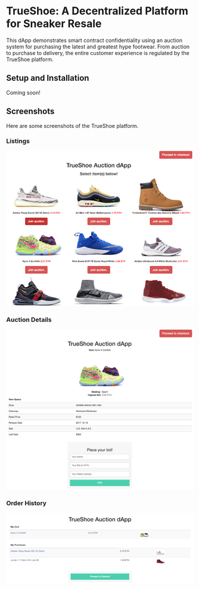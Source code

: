 # TrueShoe: A Decentralized Platform for Sneaker Resale

This dApp demonstrates smart contract confidentiality using an auction system for purchasing the latest and greatest hype footwear. From auction to purchase to delivery, the entire customer experience is regulated by the TrueShoe platform.

## Setup and Installation

Coming soon!

## Screenshots

Here are some screenshots of the TrueShoe platform.

### Listings

![Alt text](images/dapp.png)

### Auction Details
![Alt text](images/auction.png)

### Order History
![Alt text](images/dapp_purchases.png)

